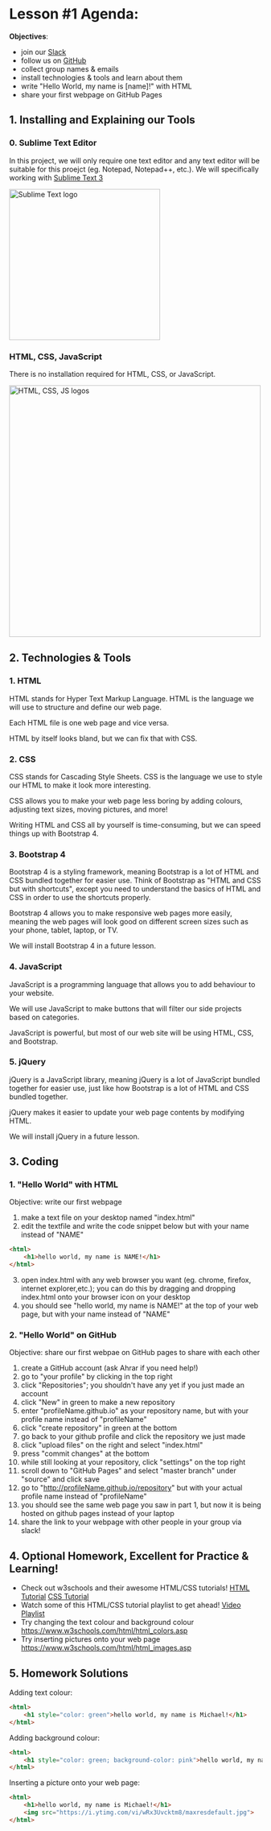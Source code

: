 # Lesson #1 Agenda:

**Objectives**: 
- join our [Slack](https://uwcoffeencode.slack.com)
- follow us on [GitHub](https://github.com/UWCoffeeNCode/Lessons)
- collect group names & emails
- install technologies & tools and learn about them
- write "Hello World, my name is [name]!" with HTML
- share your first webpage on GitHub Pages

## 1. Installing and Explaining our Tools

### 0. Sublime Text Editor
In this project, we will only require one text editor and any text editor will be suitable for this proejct (eg. Notepad, Notepad++, etc.). We will specifically working with [Sublime Text 3](https://www.sublimetext.com/3)

<img src="https://upload.wikimedia.org/wikipedia/en/d/d2/Sublime_Text_3_logo.png" alt="Sublime Text logo" width="300px"/>

### HTML, CSS, JavaScript
There is no installation required for HTML, CSS, or JavaScript. 

<img src="https://www.planet-source-code.com/vb/2010Redesign/images/LangugeHomePages/HTML5_CSS_JavaScript.png" alt="HTML, CSS, JS logos" width="500px"/>

## 2. Technologies & Tools

### 1. HTML
HTML stands for Hyper Text Markup Language. HTML is the language we will use to structure and define our web page. 

Each HTML file is one web page and vice versa.

HTML by itself looks bland, but we can fix that with CSS.

### 2. CSS
CSS stands for Cascading Style Sheets. CSS is the language we use to style our HTML to make it look more interesting.

CSS allows you to make your web page less boring by adding colours, adjusting text sizes, moving pictures, and more!

Writing HTML and CSS all by yourself is time-consuming, but we can speed things up with Bootstrap 4.

### 3. Bootstrap 4
Bootstrap 4 is a styling framework, meaning Bootstrap is a lot of HTML and CSS bundled together for easier use. Think of Bootstrap as "HTML and CSS but with shortcuts", except you need to understand the basics of HTML and CSS in order to use the shortcuts properly.

Bootstrap 4 allows you to make responsive web pages more easily, meaning the web pages will look good on different screen sizes such as your phone, tablet, laptop, or TV.

We will install Bootstrap 4 in a future lesson.

### 4. JavaScript
JavaScript is a programming language that allows you to add behaviour to your website.

We will use JavaScript to make buttons that will filter our side projects based on categories.

JavaScript is powerful, but most of our web site will be using HTML, CSS, and Bootstrap.

### 5. jQuery
jQuery is a JavaScript library, meaning jQuery is a lot of JavaScript bundled together for easier use, just like how Bootstrap is a lot of HTML and CSS bundled together.

jQuery makes it easier to update your web page contents by modifying HTML.

We will install jQuery in a future lesson. 

## 3. Coding

### 1. "Hello World" with HTML
Objective: write our first webpage

1. make a text file on your desktop named "index.html"
2. edit the textfile and write the code snippet below but with your name instead of "NAME"
```html
<html>
	<h1>hello world, my name is NAME!</h1>
</html>
```
3. open index.html with any web browser you want (eg. chrome, firefox, internet explorer,etc.); you can do this by dragging and dropping index.html onto your browser icon on your desktop
4. you should see "hello world, my name is NAME!" at the top of your web page, but with your name instead of "NAME"

### 2. "Hello World" on GitHub
Objective: share our first webpae on GitHub pages to share with each other

1. create a GitHub account (ask Ahrar if you need help!)
2. go to "your profile" by clicking in the top right
3. click "Repositories"; you shouldn't have any yet if you just made an account
4. click "New" in green to make a new repository
5. enter "profileName.github.io" as your repository name, but with your profile name instead of "profileName"
6. click "create repository" in green at the bottom
7. go back to your github profile and click the repository we just made
8. click "upload files" on the right and select "index.html"
9. press "commit changes" at the bottom
10. while still looking at your repository, click "settings" on the top right
11. scroll down to "GitHub Pages" and select "master branch" under "source" and click save
12. go to "http://profileName.github.io/repository" but with your actual profile name instead of "profileName"
13. you should see the same web page you saw in part 1, but now it is being hosted on github pages instead of your laptop
14. share the link to your webpage with other people in your group via slack!

## 4. Optional Homework, Excellent for Practice & Learning!
- Check out w3schools and their awesome HTML/CSS tutorials!
[HTML Tutorial](https://www.w3schools.com/html/default.asp)
[CSS Tutorial](https://www.w3schools.com/css/default.asp)
- Watch some of this HTML/CSS tutorial playlist to get ahead!
[Video Playlist](https://www.youtube.com/watch?v=pm5OVxpul48&list=PL0eyrZgxdwhwNC5ppZo_dYGVjerQY3xYU&index=2)
- Try changing the text colour and background colour https://www.w3schools.com/html/html_colors.asp
- Try inserting pictures onto your web page https://www.w3schools.com/html/html_images.asp

## 5. Homework Solutions
Adding text colour:
```html
<html>
	<h1 style="color: green">hello world, my name is Michael!</h1>
</html>
```

Adding background colour:
```html
<html>
	<h1 style="color: green; background-color: pink">hello world, my name is Michael!</h1>
</html>
```

Inserting a picture onto your web page:
```html
<html>
	<h1>hello world, my name is Michael!</h1>
	<img src="https://i.ytimg.com/vi/wRx3Uvcktm8/maxresdefault.jpg">
</html>
```